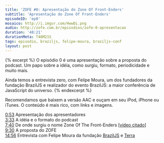 ```yaml
---
title: 'ZOFE #0: Apresentação do Zone Of Front-Enders'
subtitle: 'Apresentação do Zone Of Front-Enders'
episodeID: 'ep0'
mosaico: http://i.imgur.com/HwwDi.png
audio: http://zofe.com.br/episodios/zofe-0-apresentacao
duration: '48:21'
durationMeta: T48M21S
tags: episodio, braziljs, felipe-moura, braziljs-conf
layout: post
---
```


{% excerpt %}
O episódio 0 é uma apresentação sobre a proposta do podcast. Um papo sobre a idéia, como surgiu, formato, periodicidade e muito mais.

Ainda temos a entrevista zero, com Felipe Moura, um dos fundadores da fundação BrazilJS e realizador do evento BrazilJS: a maior conferência de JavaScript do universo.
{% endexcerpt %}

Recomendamos que baixem a versão AAC e ouçam em seu iPod, iPhone ou iTunes. O conteúdo é mais rico, com links e imagens.

[0:53](#t=0m53s) Apresentação dos apresentadores<br>
[3:33](#t=3m33s) A idéia e o formato do podcast<br>
[7:40](#t=7m40s) De onde surgiu o nome Zone Of The Front-Enders \[[vídeo citado](http://www.youtube.com/watch?v=aPVOxvABhdA "Zone Of The Enders")\]<br>
[9:30](#t=9m30s) A proposta do ZOFE<br>
[14:56](#t=14m56s) Entrevista com Felipe Moura da fundação [BrazilJS](http://braziljs.org/ "BrazilJS Foundation") e [Terra](http://terra.com.br/ "Portal Terra")
